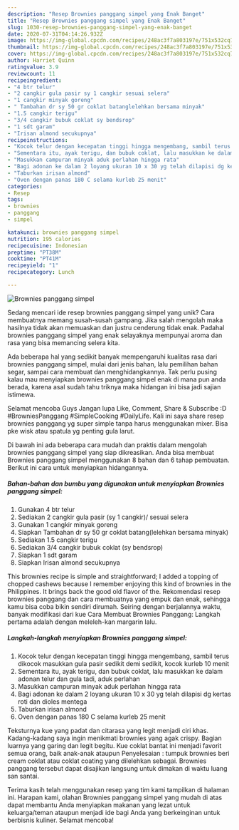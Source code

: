 ```yaml
---
description: "Resep Brownies panggang simpel yang Enak Banget"
title: "Resep Brownies panggang simpel yang Enak Banget"
slug: 1030-resep-brownies-panggang-simpel-yang-enak-banget
date: 2020-07-31T04:14:26.932Z
image: https://img-global.cpcdn.com/recipes/248ac3f7a803197e/751x532cq70/brownies-panggang-simpel-foto-resep-utama.jpg
thumbnail: https://img-global.cpcdn.com/recipes/248ac3f7a803197e/751x532cq70/brownies-panggang-simpel-foto-resep-utama.jpg
cover: https://img-global.cpcdn.com/recipes/248ac3f7a803197e/751x532cq70/brownies-panggang-simpel-foto-resep-utama.jpg
author: Harriet Quinn
ratingvalue: 3.9
reviewcount: 11
recipeingredient:
- "4 btr telur"
- "2 cangkir gula pasir sy 1 cangkir sesuai selera"
- "1 cangkir minyak goreng"
- " Tambahan dr sy 50 gr coklat batanglelehkan bersama minyak"
- "1.5 cangkir terigu"
- "3/4 cangkir bubuk coklat sy bendsrop"
- "1 sdt garam"
- "Irisan almond secukupnya"
recipeinstructions:
- "Kocok telur dengan kecepatan tinggi hingga mengembang, sambil terus dikocok masukkan gula pasir sedikit demi sedikit, kocok kurleb 10 menit"
- "Sementara itu, ayak terigu, dan bubuk coklat, lalu masukkan ke dalam adonan telur dan gula tadi, aduk perlahan"
- "Masukkan campuran minyak aduk perlahan hingga rata"
- "Bagi adonan ke dalam 2 loyang ukuran 10 x 30 yg telah dilapisi dg kertas roti dan dioles mentega"
- "Taburkan irisan almond"
- "Oven dengan panas 180 C selama kurleb 25 menit"
categories:
- Resep
tags:
- brownies
- panggang
- simpel

katakunci: brownies panggang simpel 
nutrition: 195 calories
recipecuisine: Indonesian
preptime: "PT38M"
cooktime: "PT41M"
recipeyield: "1"
recipecategory: Lunch

---
```



![Brownies panggang simpel](https://img-global.cpcdn.com/recipes/248ac3f7a803197e/751x532cq70/brownies-panggang-simpel-foto-resep-utama.jpg)

Sedang mencari ide resep brownies panggang simpel yang unik? Cara membuatnya memang susah-susah gampang. Jika salah mengolah maka hasilnya tidak akan memuaskan dan justru cenderung tidak enak. Padahal brownies panggang simpel yang enak selayaknya mempunyai aroma dan rasa yang bisa memancing selera kita.

Ada beberapa hal yang sedikit banyak mempengaruhi kualitas rasa dari brownies panggang simpel, mulai dari jenis bahan, lalu pemilihan bahan segar, sampai cara membuat dan menghidangkannya. Tak perlu pusing kalau mau menyiapkan brownies panggang simpel enak di mana pun anda berada, karena asal sudah tahu triknya maka hidangan ini bisa jadi sajian istimewa.

Selamat mencoba Guys Jangan lupa Like, Comment, Share &amp; Subscribe :D #BrowniesPanggang #SimpleCooking #DailyLife. Kali ini saya share resep brownies panggang yg super simple tanpa harus menggunakan mixer. Bisa pke wisk atau spatula yg penting gula larut.


Di bawah ini ada beberapa cara mudah dan praktis dalam mengolah brownies panggang simpel yang siap dikreasikan. Anda bisa membuat Brownies panggang simpel menggunakan 8 bahan dan 6 tahap pembuatan. Berikut ini cara untuk menyiapkan hidangannya.

<!--inarticleads1-->

##### Bahan-bahan dan bumbu yang digunakan untuk menyiapkan Brownies panggang simpel:

1. Gunakan 4 btr telur
1. Sediakan 2 cangkir gula pasir (sy 1 cangkir)/ sesuai selera
1. Gunakan 1 cangkir minyak goreng
1. Siapkan  Tambahan dr sy 50 gr coklat batang(lelehkan bersama minyak)
1. Sediakan 1.5 cangkir terigu
1. Sediakan 3/4 cangkir bubuk coklat (sy bendsrop)
1. Siapkan 1 sdt garam
1. Siapkan Irisan almond secukupnya


This brownies recipe is simple and straightforward; I added a topping of chopped cashews because I remember enjoying this kind of brownies in the Philippines. It brings back the good old flavor of the. Rekomendasi resep brownies panggang dan cara membuatnya yang empuk dan enak, sehingga kamu bisa coba bikin sendiri dirumah. Seiring dengan berjalannya waktu, banyak modifikasi dari kue Cara Membuat Brownies Panggang: Langkah pertama adalah dengan meleleh-kan margarin lalu. 

<!--inarticleads2-->

##### Langkah-langkah menyiapkan Brownies panggang simpel:

1. Kocok telur dengan kecepatan tinggi hingga mengembang, sambil terus dikocok masukkan gula pasir sedikit demi sedikit, kocok kurleb 10 menit
1. Sementara itu, ayak terigu, dan bubuk coklat, lalu masukkan ke dalam adonan telur dan gula tadi, aduk perlahan
1. Masukkan campuran minyak aduk perlahan hingga rata
1. Bagi adonan ke dalam 2 loyang ukuran 10 x 30 yg telah dilapisi dg kertas roti dan dioles mentega
1. Taburkan irisan almond
1. Oven dengan panas 180 C selama kurleb 25 menit


Teksturnya kue yang padat dan citarasa yang legit menjadi ciri khas. Kadang-kadang saya ingin menikmati brownies yang agak crispy. Bagian luarnya yang garing dan legit begitu. Kue coklat bantat ini menjadi favorit semua orang, baik anak-anak ataupun Penyelesaian : tumpuk brownies beri cream coklat atau coklat coating yang dilelehkan sebagai. Brownies panggang tersebut dapat disajikan langsung untuk dimakan di waktu luang san santai. 

Terima kasih telah menggunakan resep yang tim kami tampilkan di halaman ini. Harapan kami, olahan Brownies panggang simpel yang mudah di atas dapat membantu Anda menyiapkan makanan yang lezat untuk keluarga/teman ataupun menjadi ide bagi Anda yang berkeinginan untuk berbisnis kuliner. Selamat mencoba!
